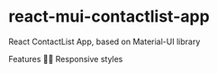 # react-mui-contactlist-app
React ContactList App, based on Material-UI library

Features
📱🔥 Responsive styles
